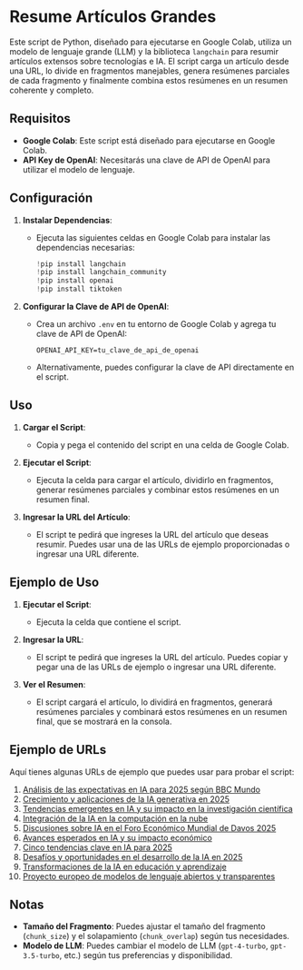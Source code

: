 # Resume Artículos Grandes

Este script de Python, diseñado para ejecutarse en Google Colab, utiliza un modelo de lenguaje grande (LLM) y la biblioteca `langchain` para resumir artículos extensos sobre tecnologías e IA. El script carga un artículo desde una URL, lo divide en fragmentos manejables, genera resúmenes parciales de cada fragmento y finalmente combina estos resúmenes en un resumen coherente y completo.

## Requisitos

- **Google Colab**: Este script está diseñado para ejecutarse en Google Colab.
- **API Key de OpenAI**: Necesitarás una clave de API de OpenAI para utilizar el modelo de lenguaje.

## Configuración

1. **Instalar Dependencias**:
   - Ejecuta las siguientes celdas en Google Colab para instalar las dependencias necesarias:
     ```python
     !pip install langchain
     !pip install langchain_community
     !pip install openai
     !pip install tiktoken
     ```

2. **Configurar la Clave de API de OpenAI**:
   - Crea un archivo `.env` en tu entorno de Google Colab y agrega tu clave de API de OpenAI:
     ```
     OPENAI_API_KEY=tu_clave_de_api_de_openai
     ```
   - Alternativamente, puedes configurar la clave de API directamente en el script.

## Uso

1. **Cargar el Script**:
   - Copia y pega el contenido del script en una celda de Google Colab.

2. **Ejecutar el Script**:
   - Ejecuta la celda para cargar el artículo, dividirlo en fragmentos, generar resúmenes parciales y combinar estos resúmenes en un resumen final.

3. **Ingresar la URL del Artículo**:
   - El script te pedirá que ingreses la URL del artículo que deseas resumir. Puedes usar una de las URLs de ejemplo proporcionadas o ingresar una URL diferente.

## Ejemplo de Uso

1. **Ejecutar el Script**:
   - Ejecuta la celda que contiene el script.

2. **Ingresar la URL**:
   - El script te pedirá que ingreses la URL del artículo. Puedes copiar y pegar una de las URLs de ejemplo o ingresar una URL diferente.

3. **Ver el Resumen**:
   - El script cargará el artículo, lo dividirá en fragmentos, generará resúmenes parciales y combinará estos resúmenes en un resumen final, que se mostrará en la consola.

## Ejemplo de URLs

Aquí tienes algunas URLs de ejemplo que puedes usar para probar el script:

1. [Análisis de las expectativas en IA para 2025 según BBC Mundo](https://www.bbc.com/mundo/articles/c4gxzx0kpp6o)
2. [Crecimiento y aplicaciones de la IA generativa en 2025](https://www.computerworld.es/article/3631423/como-sera-el-avance-de-la-inteligencia-artificial-generativa-en-2025.html)
3. [Tendencias emergentes en IA y su impacto en la investigación científica](https://codelabsacademy.com/es/blog/artificial-intelligence-trends-in-2025-whats-next-in-ai)
4. [Integración de la IA en la computación en la nube](https://baufest.com/el-futuro-de-la-ia-y-la-computacion-en-la-nube-tendencias-para-2025-y-mas-alla/)
5. [Discusiones sobre IA en el Foro Económico Mundial de Davos 2025](https://es.weforum.org/stories/2025/01/ia-tecnologia-y-la-era-inteligente-en-davos-2025-lo-que-hay-que-saber/)
6. [Avances esperados en IA y su impacto económico](https://www.ironhack.com/es/blog/avances-en-inteligencia-artificial-una-mirada-2024)
7. [Cinco tendencias clave en IA para 2025](https://bimsoluciones.com/5-tendencias-ia-para-2025-que-no-puedes-perderte/)
8. [Desafíos y oportunidades en el desarrollo de la IA en 2025](https://www.next-step.es/tendencias-y-retos-de-la-ia-en-2025/)
9. [Transformaciones de la IA en educación y aprendizaje](https://sergio.ec/ia-2025-el-futuro-que-ya-esta-aqui/)
10. [Proyecto europeo de modelos de lenguaje abiertos y transparentes](https://cadenaser.com/comunitat-valenciana/2025/02/05/la-empresa-prompsit-del-pcumh-participa-en-un-proyecto-sobre-modelos-de-lenguaje-masivos-de-codigo-abierto-para-una-ia-transparente-en-europa-radio-elche/)

## Notas

- **Tamaño del Fragmento**: Puedes ajustar el tamaño del fragmento (`chunk_size`) y el solapamiento (`chunk_overlap`) según tus necesidades.
- **Modelo de LLM**: Puedes cambiar el modelo de LLM (`gpt-4-turbo`, `gpt-3.5-turbo`, etc.) según tus preferencias y disponibilidad.

